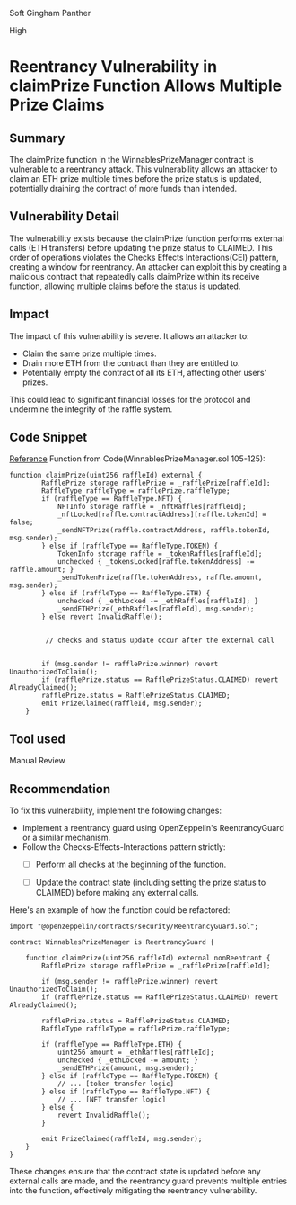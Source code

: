 Soft Gingham Panther

High

# Reentrancy Vulnerability in claimPrize Function Allows Multiple Prize Claims

## Summary
The claimPrize function in the WinnablesPrizeManager contract is vulnerable to a reentrancy attack. This vulnerability allows an attacker to claim an ETH prize multiple times before the prize status is updated, potentially draining the contract of more funds than intended.

## Vulnerability Detail
The vulnerability exists because the claimPrize function performs external calls (ETH transfers) before updating the prize status to CLAIMED. This order of operations violates the Checks Effects Interactions(CEI) pattern, creating a window for reentrancy.
An attacker can exploit this by creating a malicious contract that repeatedly calls claimPrize within its receive function, allowing multiple claims before the status is updated.

## Impact
The impact of this vulnerability is severe. It allows an attacker to:

- Claim the same prize multiple times.
- Drain more ETH from the contract than they are entitled to.
- Potentially empty the contract of all its ETH, affecting other users' prizes.

This could lead to significant financial losses for the protocol and undermine the integrity of the raffle system.

## Code Snippet
[Reference](https://github.com/sherlock-audit/2024-08-winnables-raffles/blob/81b28633d0f450e33a8b32976e17122418f5d47e/public-contracts/contracts/WinnablesPrizeManager.sol#L122)
Function from Code(WinnablesPrizeManager.sol 105-125):
```solidity
function claimPrize(uint256 raffleId) external {
        RafflePrize storage rafflePrize = _rafflePrize[raffleId];
        RaffleType raffleType = rafflePrize.raffleType;
        if (raffleType == RaffleType.NFT) {
            NFTInfo storage raffle = _nftRaffles[raffleId];
            _nftLocked[raffle.contractAddress][raffle.tokenId] = false;
            _sendNFTPrize(raffle.contractAddress, raffle.tokenId, msg.sender);
        } else if (raffleType == RaffleType.TOKEN) {
            TokenInfo storage raffle = _tokenRaffles[raffleId];
            unchecked { _tokensLocked[raffle.tokenAddress] -= raffle.amount; }
            _sendTokenPrize(raffle.tokenAddress, raffle.amount, msg.sender);
        } else if (raffleType == RaffleType.ETH) {
            unchecked { _ethLocked -= _ethRaffles[raffleId]; }
            _sendETHPrize(_ethRaffles[raffleId], msg.sender);
        } else revert InvalidRaffle();
        

         // checks and status update occur after the external call


        if (msg.sender != rafflePrize.winner) revert UnauthorizedToClaim();
        if (rafflePrize.status == RafflePrizeStatus.CLAIMED) revert AlreadyClaimed();
        rafflePrize.status = RafflePrizeStatus.CLAIMED;
        emit PrizeClaimed(raffleId, msg.sender);
    }
```

## Tool used

Manual Review

## Recommendation
To fix this vulnerability, implement the following changes:
- Implement a reentrancy guard using OpenZeppelin's ReentrancyGuard or a similar mechanism.
- Follow the Checks-Effects-Interactions pattern strictly:
   - [ ] Perform all checks at the beginning of the function.
   - [ ] Update the contract state (including setting the prize status to CLAIMED) before making any external calls.


Here's an example of how the function could be refactored:
```solidity
import "@openzeppelin/contracts/security/ReentrancyGuard.sol";

contract WinnablesPrizeManager is ReentrancyGuard {

    function claimPrize(uint256 raffleId) external nonReentrant {
        RafflePrize storage rafflePrize = _rafflePrize[raffleId];
        
        if (msg.sender != rafflePrize.winner) revert UnauthorizedToClaim();
        if (rafflePrize.status == RafflePrizeStatus.CLAIMED) revert AlreadyClaimed();
        
        rafflePrize.status = RafflePrizeStatus.CLAIMED;
        RaffleType raffleType = rafflePrize.raffleType;
        
        if (raffleType == RaffleType.ETH) {
            uint256 amount = _ethRaffles[raffleId];
            unchecked { _ethLocked -= amount; }
            _sendETHPrize(amount, msg.sender);
        } else if (raffleType == RaffleType.TOKEN) {
            // ... [token transfer logic]
        } else if (raffleType == RaffleType.NFT) {
            // ... [NFT transfer logic]
        } else {
            revert InvalidRaffle();
        }
        
        emit PrizeClaimed(raffleId, msg.sender);
    }
}
```
These changes ensure that the contract state is updated before any external calls are made, and the reentrancy guard prevents multiple entries into the function, effectively mitigating the reentrancy vulnerability.